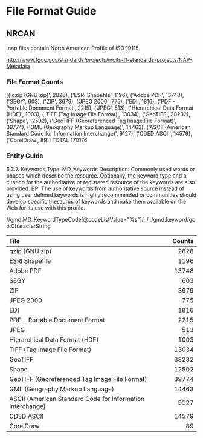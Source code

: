 File Format Guide
=================

NRCAN
-----

.nap files contain North American Profile of ISO 19115

http://www.fgdc.gov/standards/projects/incits-l1-standards-projects/NAP-Metadata

### File Format Counts ###
[('gzip (GNU zip)', 2828),
 ('ESRI Shapefile', 1196),
 ('Adobe PDF', 13748),
 ('SEGY', 603),
 ('ZIP', 3679),
 ('JPEG 2000', 775),
 ('EDI', 1816),
 ('PDF - Portable Document Format', 2215),
 ('JPEG', 513),
 ('Hierarchical Data Format (HDF)', 1003),
 ('TIFF (Tag Image File Format)', 13034),
 ('GeoTIFF', 38232),
 ('Shape', 12502),
 ('GeoTIFF (Georeferenced Tag Image File Format)', 39774),
 ('GML (Geography Markup Language)', 14463),
 ('ASCII (American Standard Code for Information Interchange)', 9127),
 ('CDED ASCII', 14579),
 ('CorelDraw', 89)]
TOTAL  170176

### Entity Guide  ###

6.3.7. Keywords
Type: MD_Keywords
Description: Commonly used words or phases which describe the resource. 
Optionally, the keyword type and a citation for the authoritative or 
registered resource of the keywords are also provided.
BP: The use of keywords from authoritative source instead of using user defined keywords is highly recommended or communities should develop specific 
thesaurus of keywords and make them available on the Web for its use with this profile.

//gmd:MD_KeywordTypeCode[@codeListValue="%s"]/../../gmd:keyword/gco:CharacterString


| File  |Counts|
|:------|-----:|
| gzip (GNU zip) |2828|
| ESRI Shapefile |1196|
| Adobe PDF |13748|
| SEGY |603|
| ZIP |3679|
| JPEG 2000 |775|
| EDI |1816|
| PDF - Portable Document Format |2215|
| JPEG |513|
| Hierarchical Data Format (HDF) |1003|
| TIFF (Tag Image File Format) |13034|
| GeoTIFF |38232|
| Shape |12502|
| GeoTIFF (Georeferenced Tag Image File Format) |39774|
| GML (Geography Markup Language) |14463|
| ASCII (American Standard Code for Information Interchange) |9127|
| CDED ASCII |14579|
| CorelDraw |89|